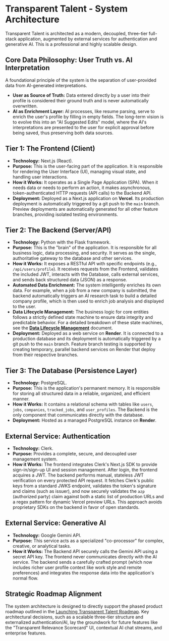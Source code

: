 # Transparent Talent - System Architecture

Transparent Talent is architected as a modern, decoupled, three-tier full-stack application, augmented by external services for authentication and generative AI. This is a professional and highly scalable design.

## Core Data Philosophy: User Truth vs. AI Interpretation
A foundational principle of the system is the separation of user-provided data from AI-generated interpretations.
*   **User as Source of Truth:** Data entered directly by a user into their profile is considered their ground truth and is never automatically overwritten.
*   **AI as Enrichment Layer:** AI processes, like resume parsing, serve to enrich the user's profile by filling in empty fields. The long-term vision is to evolve this into an "AI Suggested Edits" model, where the AI's interpretations are presented to the user for explicit approval before being saved, thus preserving both data sources.

## Tier 1: The Frontend (Client)

*   **Technology:** Next.js (React).
*   **Purpose:** This is the user-facing part of the application. It is responsible for rendering the User Interface (UI), managing visual state, and handling user interactions.
*   **How it Works:** It operates as a Single Page Application (SPA). When it needs data or needs to perform an action, it makes asynchronous, token-authenticated HTTP requests (API calls) to the Backend API.
*   **Deployment:** Deployed as a Next.js application on **Vercel**. Its production deployment is automatically triggered by a git push to the `main` branch. Preview deployments are automatically generated for all other feature branches, providing isolated testing environments.

## Tier 2: The Backend (Server/API)

*   **Technology:** Python with the Flask framework.
*   **Purpose:** This is the "brain" of the application. It is responsible for all business logic, data processing, and security. It serves as the single, authoritative gateway to the database and other services.
*   **How it Works:** It exposes a RESTful API with specific endpoints (e.g., `/api/users/profile`). It receives requests from the Frontend, validates the included JWT, interacts with the Database, calls external services, and sends back structured data (JSON) as a response.
*   **Automated Data Enrichment:** The system intelligently enriches its own data. For example, when a job from a new company is submitted, the backend automatically triggers an AI research task to build a detailed company profile, which is then used to enrich job analysis and displayed to the user.
*   **Data Lifecycle Management:** The business logic for core entities follows a strictly defined state machine to ensure data integrity and predictable behavior. For a detailed breakdown of these state machines, see the **[Data Lifecycle Management](DATA_LIFECYCLE.md)** document.
*   **Deployment:** Deployed as a web service on **Render**. It is connected to a production database and its deployment is automatically triggered by a git push to the `main` branch. Feature branch testing is supported by creating temporary, parallel backend services on Render that deploy from their respective branches.

## Tier 3: The Database (Persistence Layer)

*   **Technology:** PostgreSQL.
*   **Purpose:** This is the application's permanent memory. It is responsible for storing all structured data in a reliable, organized, and efficient manner.
*   **How it Works:** It contains a relational schema with tables like `users`, `jobs`, `companies`, `tracked_jobs`, and `user_profiles`. The Backend is the only component that communicates directly with the database.
*   **Deployment:** Hosted as a managed PostgreSQL instance on **Render**.

## External Service: Authentication

*   **Technology:** Clerk.
*   **Purpose:** Provides a complete, secure, and decoupled user management system.
*   **How it Works:** The frontend integrates Clerk's Next.js SDK to provide sign-in/sign-up UI and session management. After login, the frontend acquires a JWT. The backend performs manual, stateless JWT verification on every protected API request. It fetches Clerk's public keys from a standard JWKS endpoint, validates the token's signature and claims (such as issuer), and now securely validates the `azp` (authorized party) claim against both a static list of production URLs and a regex pattern for dynamic Vercel preview URLs. This approach avoids proprietary SDKs on the backend in favor of open standards.

## External Service: Generative AI

*   **Technology:** Google Gemini API.
*   **Purpose:** This service acts as a specialized "co-processor" for complex, creative, or analytical tasks.
*   **How it Works:** The Backend API securely calls the Gemini API using a secret API key. The frontend never communicates directly with the AI service. The backend sends a carefully crafted prompt (which now includes richer user profile context like work style and remote preferences) and integrates the response data into the application's normal flow.

## Strategic Roadmap Alignment

The system architecture is designed to directly support the phased product roadmap outlined in the [Launching Transparent Talent Roadmap](BUSINESS_PLAN.md#v-the-transparent-talent-product-roadmap-a-phased-approach). Key architectural decisions, such as a scalable three-tier structure and externalized authentication/AI, lay the groundwork for future features like the "Transparent Relevance Scorecard" UI, contextual AI chat streams, and enterprise features.